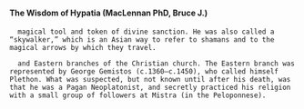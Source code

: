 #### The Wisdom of Hypatia (MacLennan PhD, Bruce J.)
      magical tool and token of divine sanction. He was also called a “skywalker,” which is an Asian way to refer to shamans and to the magical arrows by which they travel.

      and Eastern branches of the Christian church. The Eastern branch was represented by George Gemistos (c.1360–c.1450), who called himself Plethon. What was suspected, but not known until after his death, was that he was a Pagan Neoplatonist, and secretly practiced his religion with a small group of followers at Mistra (in the Peloponnese).

